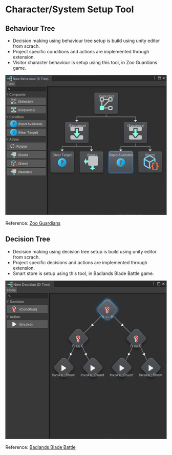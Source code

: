 # Character/System Setup Tool

## Behaviour Tree
* Decision making using behaviour tree setup is build using unity editor from scrach.
* Project specific conditions and actions are implemented through extension.
* Visitor character behaviour is setup using this tool, in Zoo Guardians game. 

![Sample](images/behaviour_tree.png) 


Reference:
[Zoo Guardians](https://nationalzoo.si.edu/zoo-guardians)

## Decision Tree
* Decision making using decision tree setup is build using unity editor from scrach.
* Project specific decisions and actions are implemented through extension.
* Smart store is setup using this tool, in Badlands Blade Battle game. 

![Sample](images/decision_tree.png) 

Reference: 
[Badlands Blade Battle](https://apps.apple.com/us/app/into-the-badlands-blade-battle/id1144419248)